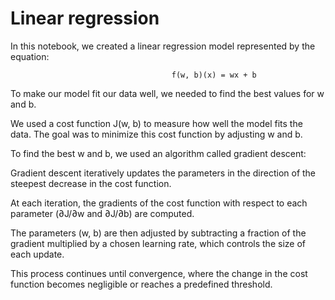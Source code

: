 # Linear regression
In this notebook, we created a linear regression model represented by the equation:

                                        f(w, b)(x) = wx + b
To make our model fit our data well, we needed to find the best values for w and b.

We used a cost function J(w, b) to measure how well the model fits the data. The goal was to minimize this cost function by adjusting w and b.

To find the best w and b, we used an algorithm called gradient descent:

Gradient descent iteratively updates the parameters in the direction of the steepest decrease in the cost function.

At each iteration, the gradients of the cost function with respect to each parameter (∂J/∂w and ∂J/∂b) are computed.

The parameters (w, b) are then adjusted by subtracting a fraction of the gradient multiplied by a chosen learning rate, which controls the size of each update.

This process continues until convergence, where the change in the cost function becomes negligible or reaches a predefined threshold.

